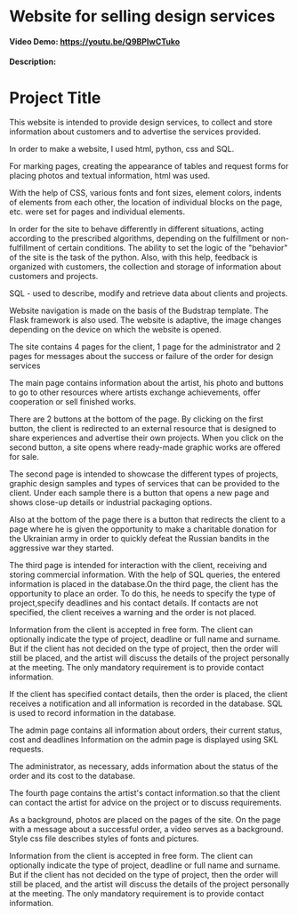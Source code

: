 # Website for selling design services
#### Video Demo:  <https://youtu.be/Q9BPIwCTuko>
#### Description:


# Project Title

This website is intended to provide design services, to collect and store information about customers and to advertise the services provided.

In order to make a website, I used html, python, css and SQL.

For marking pages, creating the appearance of tables and request forms for placing photos and textual information, html was used.

With the help of CSS, various fonts and font sizes, element colors, indents of elements from each other, the location of individual blocks on the page, etc. were set for pages and individual elements.

In order for the site to behave differently in different situations, acting according to the prescribed algorithms, depending on the fulfillment or non-fulfillment of certain conditions. The ability to set the logic of the "behavior" of the site is the task of the python. Also, with this help, feedback is organized with customers, the collection and storage of information about customers and projects.

SQL - used to describe, modify and retrieve data about clients and projects.

Website navigation is made on the basis of the Budstrap template. The Flask framework is also used.  The website is adaptive, the image changes depending on the device on which the website is opened.

The site contains 4 pages for the client, 1 page for the administrator and 2 pages for messages about the success or failure of the order for design services

The main page contains information about the artist, his photo and buttons to go to other resources where artists exchange achievements, offer cooperation or sell finished works.

There are 2 buttons at the bottom of the page. By clicking on the first button, the client is redirected to an external resource that is designed to share experiences and advertise their own projects. When you click on the second button, a site opens where ready-made graphic works are offered for sale.

The second page is intended to showcase the different types of projects, graphic design samples and types of services that can be provided to the client. Under each sample there is a button that opens a new page and shows close-up details or industrial packaging options.

Also at the bottom of the page there is a button that redirects the client to a page where he is given the opportunity to make a charitable donation for the Ukrainian army in order to quickly defeat the Russian bandits in the aggressive war they started.

The third page is intended for interaction with the client, receiving and storing commercial information. With the help of SQL queries, the entered information is placed in the database.On the third page, the client has the opportunity to place an order. To do this, he needs to specify the type of project,specify deadlines and his contact details. If contacts are not specified, the client receives a warning and the order is not placed.

Information from the client is accepted in free form. The client can optionally indicate the type of project, deadline or full name and surname. But if the client has not decided on the type of project, then the order will still be placed, and the artist will discuss the details of the project personally at the meeting.
The only mandatory requirement is to provide contact information.


If the client has specified contact details, then the order is placed, the client receives a notification and all information is recorded in the database. SQL is used to record information in the database.

The admin page contains all information about orders, their current status, cost and deadlines
Information on the admin page is displayed using SKL requests.

The administrator, as necessary, adds information about the status of the order and its cost to the database.

The fourth page contains the artist's contact information.so that the client can contact the artist for advice on the project or to discuss requirements.

As a background, photos are placed on the pages of the site. On the page with a message about a successful order, a video serves as a background.
Style css file describes styles of fonts and pictures.

Information from the client is accepted in free form. The client can optionally indicate the type of project, deadline or full name and surname. But if the client has not decided on the type of project, then the order will still be placed, and the artist will discuss the details of the project personally at the meeting.
The only mandatory requirement is to provide contact information.

